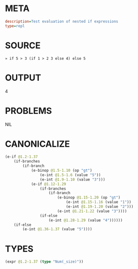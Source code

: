 # META
~~~ini
description=Test evaluation of nested if expressions
type=repl
~~~
# SOURCE
~~~roc
» if 5 > 3 (if 1 > 2 3 else 4) else 5
~~~
# OUTPUT
4
# PROBLEMS
NIL
# CANONICALIZE
~~~clojure
(e-if @1.2-1.37
	(if-branches
		(if-branch
			(e-binop @1.5-1.10 (op "gt")
				(e-int @1.5-1.6 (value "5"))
				(e-int @1.9-1.10 (value "3")))
			(e-if @1.12-1.29
				(if-branches
					(if-branch
						(e-binop @1.15-1.20 (op "gt")
							(e-int @1.15-1.16 (value "1"))
							(e-int @1.19-1.20 (value "2")))
						(e-int @1.21-1.22 (value "3"))))
				(if-else
					(e-int @1.28-1.29 (value "4"))))))
	(if-else
		(e-int @1.36-1.37 (value "5"))))
~~~
# TYPES
~~~clojure
(expr @1.2-1.37 (type "Num(_size)"))
~~~
